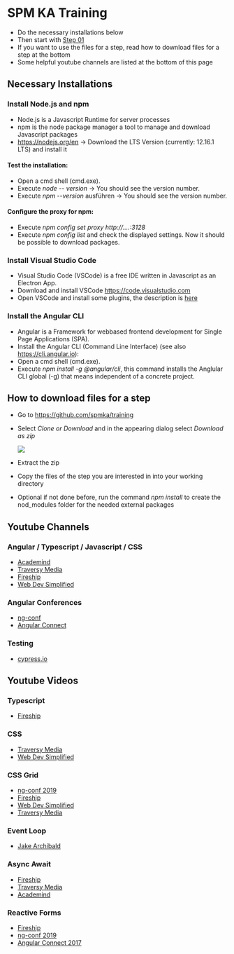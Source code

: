 # SPM KA Training

* Do the necessary installations below
* Then start with [Step 01](https://github.com/spmka/training/wiki)
* If you want to use the files for a step, read how to download files for a step at the bottom
* Some helpful youtube channels are listed at the bottom of this page

## Necessary Installations
### Install Node.js and npm
  * Node.js is a Javascript Runtime for server processes
  * npm is the node package manager a tool to manage and download Javascript packages
  * https://nodejs.org/en -> Download the LTS Version (currently: 12.16.1 LTS) and install it
  
  #### Test the installation:
  * Open a cmd shell (cmd.exe).
  * Execute *node -- version* -> You should see the version number.
  * Execute *npm --version* ausführen -> You should see the version number.
  
  #### Configure the proxy for npm:
  * Execute *npm config set proxy http://....:3128*
  * Execute *npm config list* and check the displayed settings. Now it should be possible to download packages.
  
### Install Visual Studio Code
  * Visual Studio Code (VSCode) is a free IDE written in Javascript as an Electron App.
  * Download and install VSCode https://code.visualstudio.com
  * Open VSCode and install some plugins, the description is [here](https://github.com/spmka/training/wiki/VSCode-Plugins)
  
### Install the Angular CLI
  * Angular is a Framework for webbased frontend development for Single Page Applications (SPA).
  * Install the Angular CLI (Command Line Interface) (see also https://cli.angular.io):
  * Open a cmd shell (cmd.exe).
  * Execute *npm install -g @angular/cli*, this command installs the Anglular CLI global (-g) that means independent of a concrete project.

## How to download files for a step
* Go to https://github.com/spmka/training
* Select *Clone or Download* and in the appearing dialog select *Download as zip*

    ![](https://github.com/spmka/training/blob/master/doc/images/download.jpg)
    
 * Extract the zip
 * Copy the files of the step you are interested in into your working directory
 * Optional if not done before, run the command *npm install* to create the nod_modules folder for the needed external packages 
 
## Youtube Channels
### Angular / Typescript / Javascript / CSS
* [Academind](https://www.youtube.com/channel/UCSJbGtTlrDami-tDGPUV9-w/playlists)
* [Traversy Media](https://www.youtube.com/user/TechGuyWeb/playlists)
* [Fireship](https://www.youtube.com/channel/UCsBjURrPoezykLs9EqgamOA/playlists)
* [Web Dev Simplified](https://www.youtube.com/channel/UCFbNIlppjAuEX4znoulh0Cw/playlists)
### Angular Conferences
* [ng-conf](https://www.youtube.com/user/ngconfvideos/featured)
* [Angular Connect](https://www.youtube.com/channel/UCzrskTiT_ObAk3xBkVxMz5g/playlists)
### Testing
* [cypress.io](https://www.youtube.com/channel/UC-EOsTo2l2x39e4JmSaWNRQ/featured)

## Youtube Videos

### Typescript
* [Fireship](https://www.youtube.com/watch?v=ahCwqrYpIuM)

### CSS
* [Traversy Media](https://www.youtube.com/watch?v=yfoY53QXEnI)
* [Web Dev Simplified](https://www.youtube.com/watch?v=1PnVor36_40)

### CSS Grid
* [ng-conf 2019](https://www.youtube.com/watch?v=lh6n0JxXD_g)
* [Fireship](https://www.youtube.com/watch?v=705XCEruZFs)
* [Web Dev Simplified](https://www.youtube.com/watch?v=9zBsdzdE4sM)
* [Traversy Media](https://www.youtube.com/watch?v=jV8B24rSN5o)

### Event Loop
* [Jake Archibald](https://www.youtube.com/watch?v=cCOL7MC4Pl0)

### Async Await
* [Fireship](https://www.youtube.com/watch?v=vn3tm0quoqEo)
* [Traversy Media](https://www.youtube.com/watch?v=rAy_3SIqT-E)
* [Academind](https://www.youtube.com/watch?v=BwuLxPH8IDs)

### Reactive Forms
* [Fireship](https://www.youtube.com/watch?v=vn3tm0quoqE)
* [ng-conf 2019](https://www.youtube.com/watch?v=Rq4vjSkidPk)
* [Angular Connect 2017](https://www.youtube.com/watch?v=CD_t3m2WMM8)

